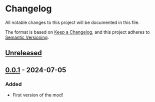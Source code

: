 # Changelog

All notable changes to this project will be documented in this file.

The format is based on [Keep a Changelog](https://keepachangelog.com/en/1.1.0/),
and this project adheres to [Semantic Versioning](https://semver.org/spec/v2.0.0.html).

## [Unreleased]

## [0.0.1] - 2024-07-05

### Added

- First version of the mod!

[unreleased]: https://github.com/abevol/InGameLogger/compare/0.0.1...HEAD
[0.0.1]: https://github.com/abevol/InGameLogger/compare/842024b8ad72982537014b2799a8b547dd68ea04...0.0.1
